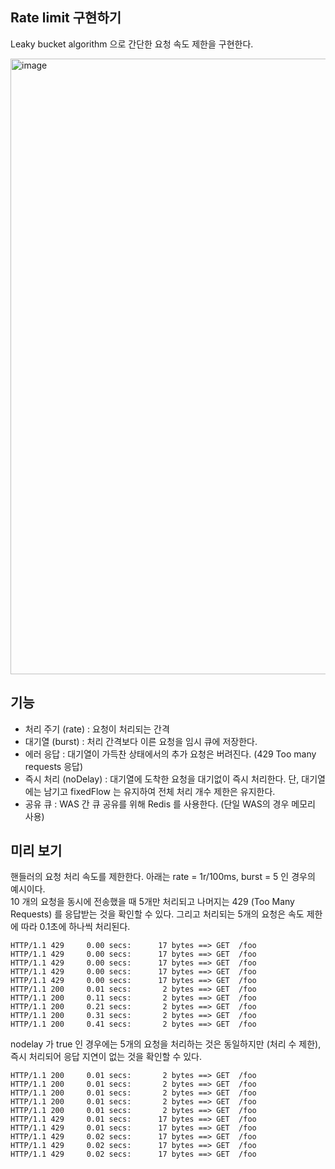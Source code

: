 ## Rate limit 구현하기

Leaky bucket algorithm 으로 간단한 요청 속도 제한을 구현한다.

<img width="985" alt="image" src="https://github.com/ecsimsw/java-rate-limit/assets/46060746/e2937b57-53cb-4e31-b033-9c8010c94845">

## 기능
- 처리 주기 (rate) : 요청이 처리되는 간격
- 대기열 (burst) : 처리 간격보다 이른 요청을 임시 큐에 저장한다. 
- 에러 응답 : 대기열이 가득찬 상태에서의 추가 요청은 버려진다. (429 Too many requests 응답) 
- 즉시 처리 (noDelay) : 대기열에 도착한 요청을 대기없이 즉시 처리한다. 단, 대기열에는 남기고 fixedFlow 는 유지하여 전체 처리 개수 제한은 유지한다.
- 공유 큐 : WAS 간 큐 공유를 위해 Redis 를 사용한다. (단일 WAS의 경우 메모리 사용)

## 미리 보기

핸들러의 요청 처리 속도를 제한한다. 아래는 rate = 1r/100ms, burst = 5 인 경우의 예시이다.     
10 개의 요청을 동시에 전송했을 때 5개만 처리되고 나머지는 429 (Too Many Requests) 를 응답받는 것을 확인할 수 있다. 그리고 처리되는 5개의 요청은 속도 제한에 따라 0.1초에 하나씩 처리된다.

```
HTTP/1.1 429     0.00 secs:      17 bytes ==> GET  /foo
HTTP/1.1 429     0.00 secs:      17 bytes ==> GET  /foo
HTTP/1.1 429     0.00 secs:      17 bytes ==> GET  /foo
HTTP/1.1 429     0.00 secs:      17 bytes ==> GET  /foo
HTTP/1.1 429     0.00 secs:      17 bytes ==> GET  /foo
HTTP/1.1 200     0.01 secs:       2 bytes ==> GET  /foo
HTTP/1.1 200     0.11 secs:       2 bytes ==> GET  /foo
HTTP/1.1 200     0.21 secs:       2 bytes ==> GET  /foo
HTTP/1.1 200     0.31 secs:       2 bytes ==> GET  /foo
HTTP/1.1 200     0.41 secs:       2 bytes ==> GET  /foo
```

nodelay 가 true 인 경우에는 5개의 요청을 처리하는 것은 동일하지만 (처리 수 제한), 즉시 처리되어 응답 지연이 없는 것을 확인할 수 있다.
```
HTTP/1.1 200     0.01 secs:       2 bytes ==> GET  /foo
HTTP/1.1 200     0.01 secs:       2 bytes ==> GET  /foo
HTTP/1.1 200     0.01 secs:       2 bytes ==> GET  /foo
HTTP/1.1 200     0.01 secs:       2 bytes ==> GET  /foo
HTTP/1.1 200     0.01 secs:       2 bytes ==> GET  /foo
HTTP/1.1 429     0.01 secs:      17 bytes ==> GET  /foo
HTTP/1.1 429     0.01 secs:      17 bytes ==> GET  /foo
HTTP/1.1 429     0.02 secs:      17 bytes ==> GET  /foo
HTTP/1.1 429     0.02 secs:      17 bytes ==> GET  /foo
HTTP/1.1 429     0.02 secs:      17 bytes ==> GET  /foo
```
